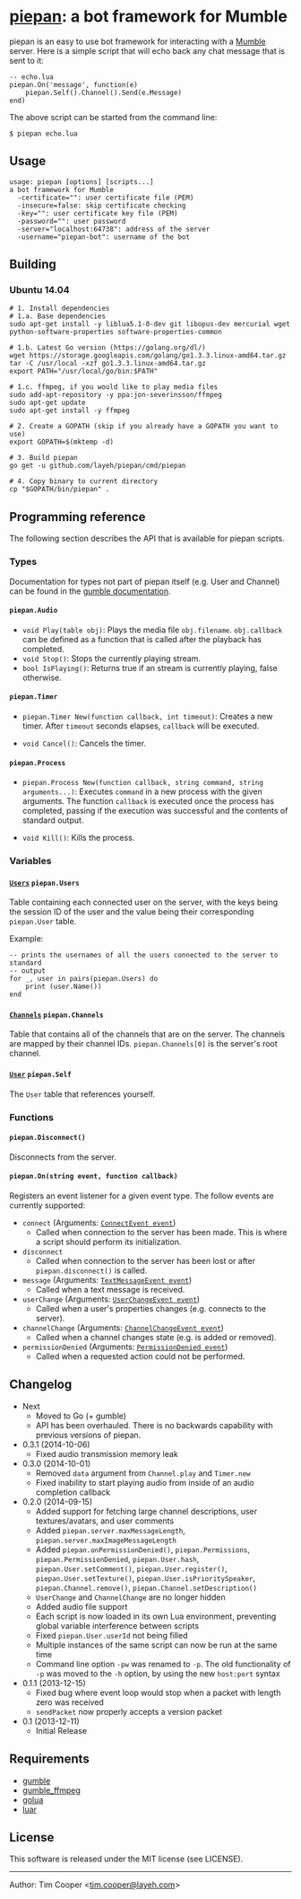 # [piepan][1]: a bot framework for Mumble

piepan is an easy to use bot framework for interacting with a [Mumble](http://mumble.sourceforge.net/) server.  Here is a simple script that will echo back any chat message that is sent to it:

    -- echo.lua
    piepan.On('message', function(e)
        piepan.Self().Channel().Send(e.Message)
    end)

The above script can be started from the command line:

    $ piepan echo.lua

## Usage

    usage: piepan [options] [scripts...]
    a bot framework for Mumble
      -certificate="": user certificate file (PEM)
      -insecure=false: skip certificate checking
      -key="": user certificate key file (PEM)
      -password="": user password
      -server="localhost:64738": address of the server
      -username="piepan-bot": username of the bot

## Building

### Ubuntu 14.04

    # 1. Install dependencies
    # 1.a. Base dependencies
    sudo apt-get install -y liblua5.1-0-dev git libopus-dev mercurial wget python-software-properties software-properties-common

    # 1.b. Latest Go version (https://golang.org/dl/)
    wget https://storage.googleapis.com/golang/go1.3.3.linux-amd64.tar.gz
    tar -C /usr/local -xzf go1.3.3.linux-amd64.tar.gz
    export PATH="/usr/local/go/bin:$PATH"

    # 1.c. ffmpeg, if you would like to play media files
    sudo add-apt-repository -y ppa:jon-severinsson/ffmpeg
    sudo apt-get update
    sudo apt-get install -y ffmpeg

    # 2. Create a GOPATH (skip if you already have a GOPATH you want to use)
    export GOPATH=$(mktemp -d)

    # 3. Build piepan
    go get -u github.com/layeh/piepan/cmd/piepan

    # 4. Copy binary to current directory
    cp "$GOPATH/bin/piepan" .

## Programming reference

The following section describes the API that is available for piepan scripts.

### Types

Documentation for types not part of piepan itself (e.g. User and Channel) can be found in the [gumble documentation](https://godoc.org/github.com/layeh/gumble/gumble).

#### `piepan.Audio`

- `void Play(table obj)`: Plays the media file `obj.filename`. `obj.callback` can be defined as a function that is called after the playback has completed.
- `void Stop()`: Stops the currently playing stream.
- `bool IsPlaying()`: Returns true if an stream is currently playing, false otherwise.

#### `piepan.Timer`

- `piepan.Timer New(function callback, int timeout)`: Creates a new timer.  After `timeout` seconds elapses, `callback` will be executed.

- `void Cancel()`: Cancels the timer.

#### `piepan.Process`

- `piepan.Process New(function callback, string command, string arguments...)`: Executes `command` in a new process with the given arguments. The function `callback` is executed once the process has completed, passing if the execution was successful and the contents of standard output.

- `void Kill()`: Kills the process.

### Variables

#### [`Users`](https://godoc.org/github.com/layeh/gumble/gumble#Users) `piepan.Users`

Table containing each connected user on the server, with the keys being the session ID of the user and the value being their corresponding `piepan.User` table.

Example:

    -- prints the usernames of all the users connected to the server to standard
    -- output
    for _, user in pairs(piepan.Users) do
        print (user.Name())
    end

#### [`Channels`](https://godoc.org/github.com/layeh/gumble/gumble#Channels) `piepan.Channels`

Table that contains all of the channels that are on the server. The channels are mapped by their channel IDs. `piepan.Channels[0]` is the server's root channel.

#### [`User`](https://godoc.org/github.com/layeh/gumble/gumble#User) `piepan.Self`

The `User` table that references yourself.

### Functions

#### `piepan.Disconnect()`

Disconnects from the server.

#### `piepan.On(string event, function callback)`

Registers an event listener for a given event type. The follow events are currently supported:

- `connect` (Arguments: [`ConnectEvent event`](https://godoc.org/github.com/layeh/gumble/gumble#ConnectEvent))
    - Called when connection to the server has been made. This is where a script should perform its initialization.
- `disconnect`
    - Called when connection to the server has been lost or after `piepan.disconnect()` is called.
- `message` (Arguments: [`TextMessageEvent event`](https://godoc.org/github.com/layeh/gumble/gumble#TextMessageEvent))
    - Called when a text message is received.
- `userChange` (Arguments: [`UserChangeEvent event`](https://godoc.org/github.com/layeh/gumble/gumble#UserChangeEvent))
    - Called when a user's properties changes (e.g. connects to the server).
- `channelChange` (Arguments: [`ChannelChangeEvent event`](https://godoc.org/github.com/layeh/gumble/gumble#ChannelChangeEvent))
    - Called when a channel changes state (e.g. is added or removed).
- `permissionDenied` (Arguments: [`PermissionDenied event`](https://godoc.org/github.com/layeh/gumble/gumble#PermissionDeniedEvent))
    - Called when a requested action could not be performed.

## Changelog

- Next
    - Moved to Go (+ gumble)
    - API has been overhauled. There is no backwards capability with previous versions of piepan.
- 0.3.1 (2014-10-06)
    - Fixed audio transmission memory leak
- 0.3.0 (2014-10-01)
    - Removed `data` argument from `Channel.play` and `Timer.new`
    - Fixed inability to start playing audio from inside of an audio completion callback
- 0.2.0 (2014-09-15)
    - Added support for fetching large channel descriptions, user textures/avatars, and user comments
    - Added `piepan.server.maxMessageLength`, `piepan.server.maxImageMessageLength`
    - Added `piepan.onPermissionDenied()`, `piepan.Permissions`, `piepan.PermissionDenied`, `piepan.User.hash`, `piepan.User.setComment()`, `piepan.User.register()`, `piepan.User.setTexture()`, `piepan.User.isPrioritySpeaker`, `piepan.Channel.remove()`, `piepan.Channel.setDescription()`
    - `UserChange` and `ChannelChange` are no longer hidden
    - Added audio file support
    - Each script is now loaded in its own Lua environment, preventing global variable interference between scripts
    - Fixed `piepan.User.userId` not being filled
    - Multiple instances of the same script can now be run at the same time
    - Command line option `-pw` was renamed to `-p`. The old functionality of `-p` was moved to the `-h` option, by using the new `host:port` syntax
- 0.1.1 (2013-12-15)
    - Fixed bug where event loop would stop when a packet with length zero was received
    - `sendPacket` now properly accepts a version packet
- 0.1 (2013-12-11)
    - Initial Release

## Requirements

- [gumble](https://github.com/bontibon/gumble/tree/master/gumble)
- [gumble_ffmpeg](https://github.com/bontibon/gumble/tree/master/gumble_ffmpeg)
- [golua](https://github.com/aarzilli/golua)
- [luar](https://github.com/stevedonovan/luar)

## License

This software is released under the MIT license (see LICENSE).

---

Author: Tim Cooper <<tim.cooper@layeh.com>>

[1]: https://github.com/layeh/piepan
